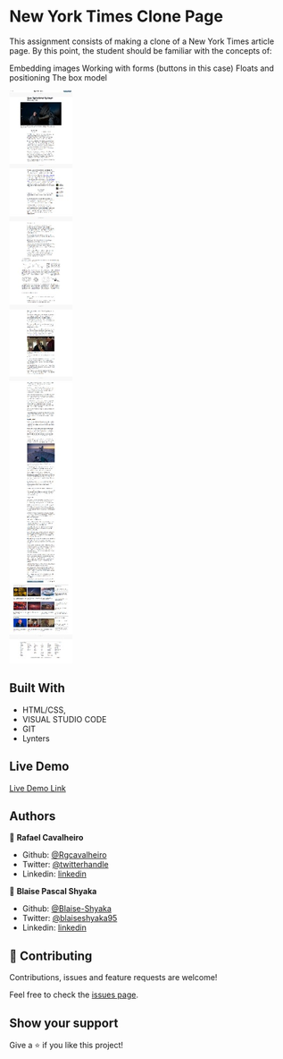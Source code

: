 # New York Times Clone Page

This assignment consists of making a clone of a New York Times article page. By this point, the student should be familiar with the concepts of:

Embedding images
Working with forms (buttons in this case)
Floats and positioning
The box model

![screenshot](./app_screenshot.png)

## Built With

- HTML/CSS,
- VISUAL STUDIO CODE
- GIT
- Lynters

## Live Demo

[Live Demo Link](https://raw.githack.com/rgcavalheiro/New-York-Times-Clone/nyt-article-page/index.html)



## Authors

👤 **Rafael Cavalheiro**

- Github: [@Rgcavalheiro](https://github.com/rgcavalheiro)
- Twitter: [@twitterhandle](https://twitter.com/rgcavalheiro)
- Linkedin: [linkedin](https://www.linkedin.com/in/rafael-cavalheiro-00415b94/)

👤 **Blaise Pascal Shyaka**

- Github: [@Blaise-Shyaka](https://github.com/Blaise-Shyaka)
- Twitter: [@blaiseshyaka95](https://twitter.com/blaiseshyaka95)
- Linkedin: [linkedin](https://www.linkedin.com/in/blaise-pascal-shyaka-b1340b111/)

## 🤝 Contributing

Contributions, issues and feature requests are welcome!

Feel free to check the [issues page](issues/).

## Show your support

Give a ⭐️ if you like this project!
